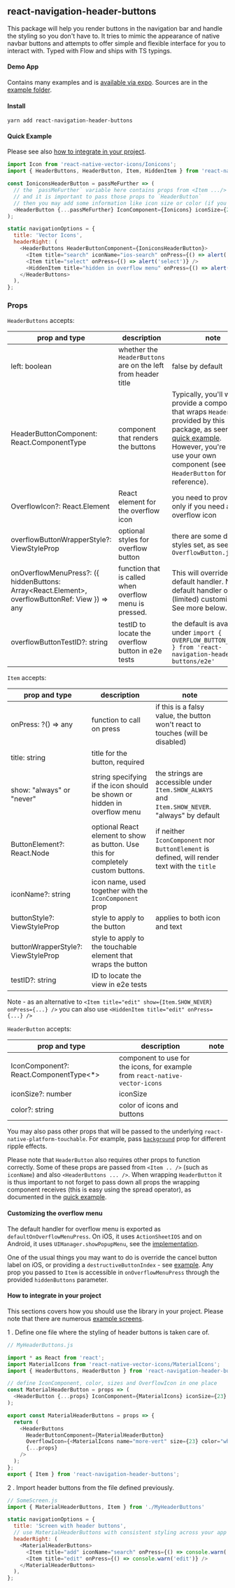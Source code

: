 ## react-navigation-header-buttons

This package will help you render buttons in the navigation bar and handle the styling so you don't have to. It tries to mimic the appearance of native navbar buttons and attempts to offer simple and flexible interface for you to interact with. Typed with Flow and ships with TS typings.

#### Demo App

Contains many examples and is [available via expo](https://expo.io/@vonovak/navbar-buttons-demo). Sources are in the [example folder](https://github.com/vonovak/react-navigation-header-buttons/tree/master/example).

#### Install

`yarn add react-navigation-header-buttons`

#### Quick Example

Please see also [how to integrate in your project](#how-to-integrate-in-your-project).

```js
import Icon from 'react-native-vector-icons/Ionicons';
import { HeaderButtons, HeaderButton, Item, HiddenItem } from 'react-navigation-header-buttons';

const IoniconsHeaderButton = passMeFurther => (
  // the `passMeFurther` variable here contains props from <Item .../> as well as <HeaderButtons ... />
  // and it is important to pass those props to `HeaderButton`
  // then you may add some information like icon size or color (if you use icons)
  <HeaderButton {...passMeFurther} IconComponent={Ionicons} iconSize={23} color="blue" />
);

static navigationOptions = {
  title: 'Vector Icons',
  headerRight: (
    <HeaderButtons HeaderButtonComponent={IoniconsHeaderButton}>
      <Item title="search" iconName="ios-search" onPress={() => alert('search')} />
      <Item title="select" onPress={() => alert('select')} />
      <HiddenItem title="hidden in overflow menu" onPress={() => alert('hidden in overflow')} />
    </HeaderButtons>
  ),
};
```

### Props

`HeaderButtons` accepts:

| prop and type                                                                                        | description                                                   | note                                                                                                                                                                                                                                 |
| ---------------------------------------------------------------------------------------------------- | ------------------------------------------------------------- | ------------------------------------------------------------------------------------------------------------------------------------------------------------------------------------------------------------------------------------ |
| left: boolean                                                                                        | whether the `HeaderButtons` are on the left from header title | false by default                                                                                                                                                                                                                     |
| HeaderButtonComponent: React.ComponentType<any>                                                      | component that renders the buttons                            | Typically, you'll want to provide a component that wraps `HeaderButton` provided by this package, as seen in the [quick example](#quick-example). However, you're free to use your own component (see `HeaderButton` for reference). |
| OverflowIcon?: React.Element<any>                                                                    | React element for the overflow icon                           | you need to provide this only if you need an overflow icon                                                                                                                                                                           |
| overflowButtonWrapperStyle?: ViewStyleProp                                                           | optional styles for overflow button                           | there are some default styles set, as seen in `OverflowButton.js`                                                                                                                                                                    |
| onOverflowMenuPress?: ({ hiddenButtons: Array<React.Element<any>>, overflowButtonRef: View }) => any | function that is called when overflow menu is pressed.        | This will override the default handler. Note the default handler offers (limited) customization. See more below.                                                                                                                     |
| overflowButtonTestID?: string                                                                        | testID to locate the overflow button in e2e tests             | the default is available under `import { OVERFLOW_BUTTON_TEST_ID } from 'react-navigation-header-buttons/e2e'`                                                                                                                       |

`Item` accepts:

| prop and type                      | description                                                                       | note                                                                                           |
| ---------------------------------- | --------------------------------------------------------------------------------- | ---------------------------------------------------------------------------------------------- |
| onPress: ?() => any                | function to call on press                                                         | if this is a falsy value, the button won't react to touches (will be disabled)                 |
| title: string                      | title for the button, required                                                    |                                                                                                |
| show: "always" or "never"          | string specifying if the icon should be shown or hidden in overflow menu          | the strings are accessible under `Item.SHOW_ALWAYS` and `Item.SHOW_NEVER`. "always" by default |
| ButtonElement?: React.Node         | optional React element to show as button. Use this for completely custom buttons. | if neither `IconComponent` nor `ButtonElement` is defined, will render text with the `title`   |
| iconName?: string                  | icon name, used together with the `IconComponent` prop                            |                                                                                                |
| buttonStyle?: ViewStyleProp        | style to apply to the button                                                      | applies to both icon and text                                                                  |
| buttonWrapperStyle?: ViewStyleProp | style to apply to the touchable element that wraps the button                     |                                                                                                |
| testID?: string                    | ID to locate the view in e2e tests                                                |                                                                                                |

Note - as an alternative to `<Item title="edit" show={Item.SHOW_NEVER} onPress={...} />` you can also use `<HiddenItem title="edit" onPress={...} />`

`HeaderButton` accepts:

| prop and type                           | description                                                                  | note |
| --------------------------------------- | ---------------------------------------------------------------------------- | ---- |
| IconComponent?: React.ComponentType<\*> | component to use for the icons, for example from `react-native-vector-icons` |      |
| iconSize?: number                       | iconSize                                                                     |      |
| color?: string                          | color of icons and buttons                                                   |      |

You may also pass other props that will be passed to the underlying `react-native-platform-touchable`. For example, pass [`background`](https://github.com/react-community/react-native-platform-touchable#additional-props-used-by-touchablenativefeedback--default-android) prop for different ripple effects.

Please note that `HeaderButton` also requires other props to function correctly. Some of these props are passed from `<Item .. />` (such as `iconName`) and also `<HeaderButtons ... />`. When wrapping `HeaderButton` it is thus important to not forget to pass down all props the wrapping component receives (this is easy using the spread operator), as documented in the [quick example](#quick-example).

#### Customizing the overflow menu

The default handler for overflow menu is exported as `defaultOnOverflowMenuPress`. On iOS, it uses `ActionSheetIOS` and on Android, it uses `UIManager.showPopupMenu`, see the [implementation](https://github.com/vonovak/react-navigation-header-buttons/blob/master/src/overflowMenuPressHandlers.js).

One of the usual things you may want to do is override the cancel button label on iOS, or providing a `destructiveButtonIndex` - see [example](example/screens/UsageWithOverflow.tsx). Any prop you passed to `Item` is accessible in `onOverflowMenuPress` through the provided `hiddenButtons` parameter.

#### How to integrate in your project

This sections covers how you should use the library in your project. Please note that there are numerous [example screens](https://github.com/vonovak/react-navigation-header-buttons/tree/master/example/screens).

1 . Define one file where the styling of header buttons is taken care of.

```js
// MyHeaderButtons.js

import * as React from 'react';
import MaterialIcons from 'react-native-vector-icons/MaterialIcons';
import { HeaderButtons, HeaderButton } from 'react-navigation-header-buttons';

// define IconComponent, color, sizes and OverflowIcon in one place
const MaterialHeaderButton = props => (
  <HeaderButton {...props} IconComponent={MaterialIcons} iconSize={23} color="blue" />
);

export const MaterialHeaderButtons = props => {
  return (
    <HeaderButtons
      HeaderButtonComponent={MaterialHeaderButton}
      OverflowIcon={<MaterialIcons name="more-vert" size={23} color="white" />}
      {...props}
    />
  );
};
export { Item } from 'react-navigation-header-buttons';
```

2 . Import header buttons from the file defined previously.

```js
// SomeScreen.js
import { MaterialHeaderButtons, Item } from './MyHeaderButtons'

static navigationOptions = {
  title: 'Screen with header buttons',
  // use MaterialHeaderButtons with consistent styling across your app
  headerRight: (
    <MaterialHeaderButtons>
      <Item title="add" iconName="search" onPress={() => console.warn('add')} />
      <Item title="edit" onPress={() => console.warn('edit')} />
    </MaterialHeaderButtons>
  ),
};
```
